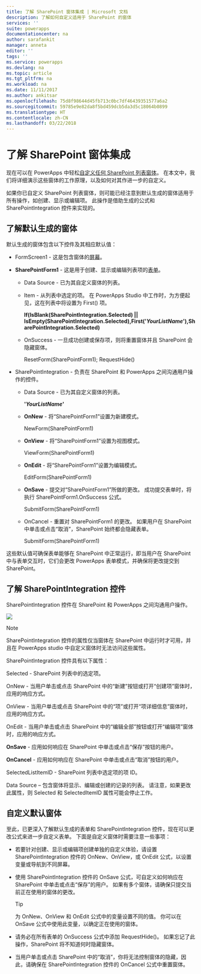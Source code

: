 ```yaml
---
title: 了解 SharePoint 窗体集成 | Microsoft 文档
description: 了解如何自定义适用于 SharePoint 的窗体
services: ''
suite: powerapps
documentationcenter: na
author: sarafankit
manager: anneta
editor: ''
tags: ''
ms.service: powerapps
ms.devlang: na
ms.topic: article
ms.tgt_pltfrm: na
ms.workload: na
ms.date: 11/11/2017
ms.author: ankitsar
ms.openlocfilehash: 75d8f98644d45fb713c0bc7df46439351577a6a2
ms.sourcegitcommit: 59785e9e82da8f5bd459dcb5da3d5c18064b0899
ms.translationtype: HT
ms.contentlocale: zh-CN
ms.lasthandoff: 03/22/2018
---
```

# <a name="understand-sharepoint-forms-integration"></a>了解 SharePoint 窗体集成
现在可以在 PowerApps 中轻松[自定义任何 SharePoint 列表窗体](customize-list-form.md)。 在本文中，我们将详细演示这些窗体的工作原理，以及如何对其作进一步的自定义。

如果你已自定义 SharePoint 列表窗体，则可能已经注意到默认生成的窗体适用于所有操作，如创建、显示或编辑项。 此操作是借助生成的公式和 SharePointIntegration 控件来实现的。

## <a name="understand-the-default-generated-form"></a>了解默认生成的窗体

默认生成的窗体包含以下控件及其相应默认值：

* FormScreen1 - 这是包含窗体的[屏幕](controls/control-screen.md)。

* **SharePointForm1** - 这是用于创建、显示或编辑列表项的[表单](working-with-forms.md)。

    * Data Source - 已为其自定义窗体的列表。

    * Item - 从列表中选定的项。 在 PowerApps Studio 中工作时，为方便起见，这在列表中将设置为 First() 项。

        **If(IsBlank(SharePointIntegration.Selected) || IsEmpty(SharePointIntegration.Selected),First('*YourListName*'),SharePointIntegration.Selected)**

    * OnSuccess - 一旦成功创建或保存项，则将重置窗体并且 SharePoint 会隐藏窗体。

        ResetForm(SharePointForm1); RequestHide()

* SharePointIntegration - 负责在 SharePoint 和 PowerApps 之间沟通用户操作的控件。

    * Data Source - 已为其自定义窗体的列表。

        **'*YourListName*'**

    * **OnNew** - 将“SharePointForm1”设置为新建模式。

        NewForm(SharePointForm1)

    * **OnView** - 将“SharePointForm1”设置为视图模式。

        ViewForm(SharePointForm1)

    * **OnEdit** - 将“SharePointForm1”设置为编辑模式。

        EditForm(SharePointForm1)

    * **OnSave** - 提交对“SharePointForm1”所做的更改。 成功提交表单时，将执行 SharePointForm1.OnSuccess 公式。

        SubmitForm(SharePointForm1)

    * OnCancel - 重置对 SharePointForm1 的更改。 如果用户在 SharePoint 中单击或点击“取消”，SharePoint 始终都会隐藏表单。

        SubmitForm(SharePointForm1)

这些默认值可确保表单能够在 SharePoint 中正常运行，即当用户在 SharePoint 中与表单交互时，它们会更改 PowerApps 表单模式，并确保将更改提交到 SharePoint。

## <a name="understand-the-sharepointintegration-control"></a>了解 SharePointIntegration 控件
SharePointIntegration 控件在 SharePoint 和 PowerApps 之间沟通用户操作。

![](./media/sharepoint-form-integration/sharepointintegration-object.png)

>[!NOTE]
>SharePointIntegration 控件的属性仅当窗体在 SharePoint 中运行时才可用，并且在 PowerApps studio 中自定义窗体时无法访问这些属性。

SharePointIntegration 控件具有以下属性：

Selected - SharePoint 列表中的选定项。

OnNew - 当用户单击或点击 SharePoint 中的“新建”按钮或打开“创建项”窗体时，应用的响应方式。

OnView - 当用户单击或点击 SharePoint 中的“项”或打开“项详细信息”窗体时，应用的响应方式。

OnEdit - 当用户单击或点击 SharePoint 中的“编辑全部”按钮或打开“编辑项”窗体时，应用的响应方式。

**OnSave** - 应用如何响应在 SharePoint 中单击或点击“保存”按钮的用户。

**OnCancel** - 应用如何响应在 SharePoint 中单击或点击“取消”按钮的用户。

SelectedListItemID - SharePoint 列表中选定项的项 ID。

Data Source – 包含窗体将显示、编辑或创建的记录的列表。 请注意，如果更改此属性，则 Selected 和 SelectedItemID 属性可能会停止工作。

## <a name="customize-the-default-form"></a>自定义默认窗体
至此，已更深入了解默认生成的表单和 SharePointIntegration 控件，现在可以更改公式来进一步自定义表单。 下面是自定义窗体时需要注意一些事项：

* 若要针对创建、显示或编辑项创建单独的自定义体验，请设置 SharePointIntegration 控件的 OnNew、OnView，或 OnEdit 公式，以设置变量或导航到不同屏幕。

* 使用 SharePointIntegration 控件的 OnSave 公式，可自定义如何响应在 SharePoint 中单击或点击“保存”的用户。 如果有多个窗体，请确保只提交当前正在使用的窗体的更改。

    >[!TIP]
     为 OnNew、OnView 和 OnEdit 公式中的变量设置不同的值。 你可以在 OnSave 公式中使用此变量，以确定正在使用的窗体。

* 请务必在所有表单的 OnSuccess 公式中添加 RequestHide()。 如果忘记了此操作，SharePoint 将不知道何时隐藏窗体。

* 当用户单击或点击 SharePoint 中的“取消”，你将无法控制窗体的隐藏，因此，请确保在 SharePointIntegration 控件的 OnCancel 公式中重置窗体。
